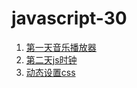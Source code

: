 # javascript-30
1. [第一天音乐播放器](https://huangchucai.github.io/javascript-30/one-day/)
2. [第二天js时钟](https://huangchucai.github.io/javascript-30/two-day/)
3. [动态设置css](https://huangchucai.github.io/javascript-30/three-day/)

